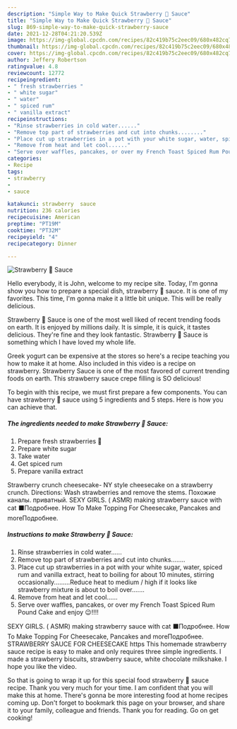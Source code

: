 ```yaml
---
description: "Simple Way to Make Quick Strawberry 🍓 Sauce"
title: "Simple Way to Make Quick Strawberry 🍓 Sauce"
slug: 869-simple-way-to-make-quick-strawberry-sauce
date: 2021-12-28T04:21:20.539Z
image: https://img-global.cpcdn.com/recipes/82c419b75c2eec09/680x482cq70/strawberry-sauce-recipe-main-photo.jpg
thumbnail: https://img-global.cpcdn.com/recipes/82c419b75c2eec09/680x482cq70/strawberry-sauce-recipe-main-photo.jpg
cover: https://img-global.cpcdn.com/recipes/82c419b75c2eec09/680x482cq70/strawberry-sauce-recipe-main-photo.jpg
author: Jeffery Robertson
ratingvalue: 4.8
reviewcount: 12772
recipeingredient:
- " fresh strawberries "
- " white sugar"
- " water"
- " spiced rum"
- " vanilla extract"
recipeinstructions:
- "Rinse strawberries in cold water......"
- "Remove top part of strawberries and cut into chunks........"
- "Place cut up strawberries in a pot with your white sugar, water, spiced rum and vanilla extract, heat to boiling for about 10 minutes, stirring occasionally.........Reduce heat to medium / high if it looks like strawberry mixture is about to boil over......."
- "Remove from heat and let cool......"
- "Serve over waffles, pancakes, or over my French Toast Spiced Rum Pound Cake and enjoy 😉!!!!"
categories:
- Recipe
tags:
- strawberry
- 
- sauce

katakunci: strawberry  sauce 
nutrition: 236 calories
recipecuisine: American
preptime: "PT19M"
cooktime: "PT32M"
recipeyield: "4"
recipecategory: Dinner

---
```



![Strawberry 🍓 Sauce](https://img-global.cpcdn.com/recipes/82c419b75c2eec09/680x482cq70/strawberry-sauce-recipe-main-photo.jpg)

Hello everybody, it is John, welcome to my recipe site. Today, I'm gonna show you how to prepare a special dish, strawberry 🍓 sauce. It is one of my favorites. This time, I'm gonna make it a little bit unique. This will be really delicious.

Strawberry 🍓 Sauce is one of the most well liked of recent trending foods on earth. It is enjoyed by millions daily. It is simple, it is quick, it tastes delicious. They're fine and they look fantastic. Strawberry 🍓 Sauce is something which I have loved my whole life.

Greek yogurt can be expensive at the stores so here&#39;s a recipe teaching you how to make it at home. Also included in this video is a recipe on strawberry. Strawberry Sauce is one of the most favored of current trending foods on earth. This strawberry sauce crepe filling is SO delicious!


To begin with this recipe, we must first prepare a few components. You can have strawberry 🍓 sauce using 5 ingredients and 5 steps. Here is how you can achieve that.

<!--inarticleads1-->

##### The ingredients needed to make Strawberry 🍓 Sauce:

1. Prepare  fresh strawberries 🍓
1. Prepare  white sugar
1. Take  water
1. Get  spiced rum
1. Prepare  vanilla extract


Strawberry crunch cheesecake- NY style cheesecake on a strawberry crunch. Directions: Wash strawberries and remove the stems. Похожие каналы. приватный. SEXY GIRLS. ( ASMR) making strawberry sauce with cat ‍⬛Подробнее. How To Make Topping For Cheesecake, Pancakes and moreПодробнее. 

<!--inarticleads2-->

##### Instructions to make Strawberry 🍓 Sauce:

1. Rinse strawberries in cold water......
1. Remove top part of strawberries and cut into chunks........
1. Place cut up strawberries in a pot with your white sugar, water, spiced rum and vanilla extract, heat to boiling for about 10 minutes, stirring occasionally.........Reduce heat to medium / high if it looks like strawberry mixture is about to boil over.......
1. Remove from heat and let cool......
1. Serve over waffles, pancakes, or over my French Toast Spiced Rum Pound Cake and enjoy 😉!!!!


SEXY GIRLS. ( ASMR) making strawberry sauce with cat ‍⬛Подробнее. How To Make Topping For Cheesecake, Pancakes and moreПодробнее. STRAWBERRY SAUCE FOR CHEESECAKE https This homemade strawberry sauce recipe is easy to make and only requires three simple ingredients. I made a strawberry biscuits, strawberry sauce, white chocolate milkshake. I hope you like the video. 

So that is going to wrap it up for this special food strawberry 🍓 sauce recipe. Thank you very much for your time. I am confident that you will make this at home. There's gonna be more interesting food at home recipes coming up. Don't forget to bookmark this page on your browser, and share it to your family, colleague and friends. Thank you for reading. Go on get cooking!
